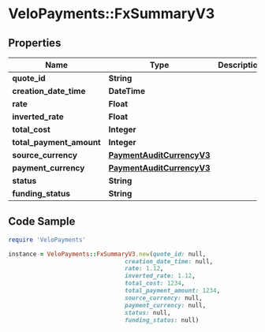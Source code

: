 # VeloPayments::FxSummaryV3

## Properties

Name | Type | Description | Notes
------------ | ------------- | ------------- | -------------
**quote_id** | **String** |  | 
**creation_date_time** | **DateTime** |  | 
**rate** | **Float** |  | 
**inverted_rate** | **Float** |  | 
**total_cost** | **Integer** |  | 
**total_payment_amount** | **Integer** |  | 
**source_currency** | [**PaymentAuditCurrencyV3**](PaymentAuditCurrencyV3.md) |  | [optional] 
**payment_currency** | [**PaymentAuditCurrencyV3**](PaymentAuditCurrencyV3.md) |  | [optional] 
**status** | **String** |  | 
**funding_status** | **String** |  | 

## Code Sample

```ruby
require 'VeloPayments'

instance = VeloPayments::FxSummaryV3.new(quote_id: null,
                                 creation_date_time: null,
                                 rate: 1.12,
                                 inverted_rate: 1.12,
                                 total_cost: 1234,
                                 total_payment_amount: 1234,
                                 source_currency: null,
                                 payment_currency: null,
                                 status: null,
                                 funding_status: null)
```


